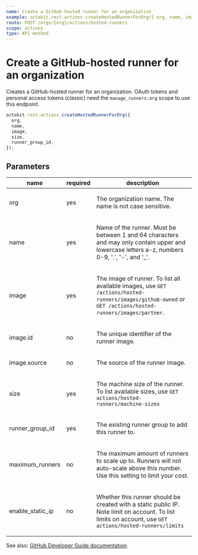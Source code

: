 ```yaml
---
name: Create a GitHub-hosted runner for an organization
example: octokit.rest.actions.createHostedRunnerForOrg({ org, name, image, size, runner_group_id })
route: POST /orgs/{org}/actions/hosted-runners
scope: actions
type: API method
---
```


# Create a GitHub-hosted runner for an organization

Creates a GitHub-hosted runner for an organization.
OAuth tokens and personal access tokens (classic) need the `manage_runners:org` scope to use this endpoint.

```js
octokit.rest.actions.createHostedRunnerForOrg({
  org,
  name,
  image,
  size,
  runner_group_id,
});
```

## Parameters

<table>
  <thead>
    <tr>
      <th>name</th>
      <th>required</th>
      <th>description</th>
    </tr>
  </thead>
  <tbody>
    <tr><td>org</td><td>yes</td><td>

The organization name. The name is not case sensitive.

</td></tr>
<tr><td>name</td><td>yes</td><td>

Name of the runner. Must be between 1 and 64 characters and may only contain upper and lowercase letters a-z, numbers 0-9, '.', '-', and '\_'.

</td></tr>
<tr><td>image</td><td>yes</td><td>

The image of runner. To list all available images, use `GET /actions/hosted-runners/images/github-owned` or `GET /actions/hosted-runners/images/partner`.

</td></tr>
<tr><td>image.id</td><td>no</td><td>

The unique identifier of the runner image.

</td></tr>
<tr><td>image.source</td><td>no</td><td>

The source of the runner image.

</td></tr>
<tr><td>size</td><td>yes</td><td>

The machine size of the runner. To list available sizes, use `GET actions/hosted-runners/machine-sizes`

</td></tr>
<tr><td>runner_group_id</td><td>yes</td><td>

The existing runner group to add this runner to.

</td></tr>
<tr><td>maximum_runners</td><td>no</td><td>

The maximum amount of runners to scale up to. Runners will not auto-scale above this number. Use this setting to limit your cost.

</td></tr>
<tr><td>enable_static_ip</td><td>no</td><td>

Whether this runner should be created with a static public IP. Note limit on account. To list limits on account, use `GET actions/hosted-runners/limits`

</td></tr>
  </tbody>
</table>

See also: [GitHub Developer Guide documentation](https://docs.github.com/rest/actions/hosted-runners#create-a-github-hosted-runner-for-an-organization).
